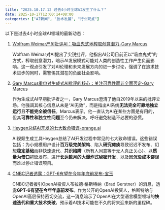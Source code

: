 ```yaml
---
title: "2025.10.17.12 过去4小时全球AI发生了什么？"
date: 2025-10-17T12:00:14+08:00
categories: ["AI新闻", "技术发展", "行业观点"]
---
```


以下是过去4小时全球AI领域的最新动态：

1.  [Wolfram Weimar严厉批评AI：吸血鬼式地榨取创意潜力-Gary Marcus](https://x.com/GaryMarcus/status/1979020043988979965)

    Wolfram Weimar对AI提出了尖锐批评，他指出AI公司目前正以“吸血鬼式”的方式，榨取创意潜力，暗示AI发展模式可能对人类的创造性工作产生负面影响。这一观点引发了对AI伦理和未来发展方向的进一步讨论，强调了在追求技术进步的同时，需警惕其潜在的负面社会影响。

2.  [Gary Marcus重申对生成式AI批评的核心：关注可靠性而非全面否定-Gary Marcus](https://x.com/GaryMarcus/status/1978999683641975129)

    作为生成式AI早期批评者之一，Gary Marcus澄清了他自2019年以来的批评立场。他强调其核心信息从未是“AI无效”，而是指出AI系统**无法完全可靠地独立运行**且**不能完全被信任**。Marcus表示，他一直认为AI在某些方面是有用的，但其**可靠性和独立性问题**至今仍未解决，呼吁避免制造不必要的恐慌。

3.  [Heygen总结AI开发的七大致命错误-orange.ai](https://x.com/oran_ge/status/1978992615300424116)

    AI视频生成工具Heygen总结了AI开发过程中常见的七大致命错误。这些错误包括：为小规模用户设计**百万级完美架构**、陷入**研究瘫痪**导致迟迟不发布、幻想**稳定基础**而非快速迭代、**共识陷阱**（所有人同意等于无人真正关心）、以**质量为借口**拖延发布、进行**长达数月的大爆炸式秘密开发**，以及因**沉没成本谬误**而难以停止错误项目。

4.  [CNBC记者透露：GPT-6有望在今年年底前发布-宝玉](https://x.com/dotey/status/1978988411940688022)

    CNBC记者援引OpenAI投资人布拉德·格斯特纳（Brad Gerstner）的消息，透露**GPT-6有望在今年年底前发布**。作为公开的OpenAI投资人，格斯特纳与OpenAI高层保持密切交流，这一消息暗示了OpenAI在大型语言模型领域的**快速迭代和重大技术突破**，预示着AI技术可能在不久的将来迎来新的里程碑。
